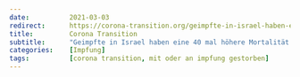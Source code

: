 ```yaml
---
date:          2021-03-03
redirect:      https://corona-transition.org/geimpfte-in-israel-haben-eine-40-mal-hohere-mortalitat-als-ungeimpfte
title:         Corona Transition
subtitle:      "Geimpfte in Israel haben eine 40 mal höhere Mortalität als Ungeimpfte - israelische Forscher sprechen von einem «neuen Holocaust»"
categories:    [Impfung]
tags:          [corona transition, mit oder an impfung gestorben]
---
```

